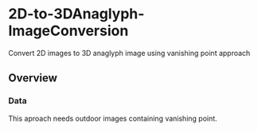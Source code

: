 # 2D-to-3DAnaglyph-ImageConversion
Convert 2D images to 3D anaglyph image using vanishing point approach

## Overview

### Data

This aproach needs outdoor images containing vanishing point.
